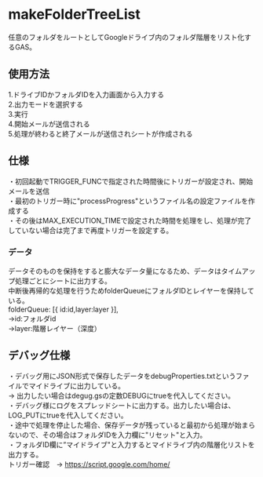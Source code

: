# makeFolderTreeList

任意のフォルダをルートとしてGoogleドライブ内のフォルダ階層をリスト化するGAS。

## 使用方法
1.ドライブIDかフォルダIDを入力画面から入力する  
2.出力モードを選択する  
3.実行  
4.開始メールが送信される  
5.処理が終わると終了メールが送信されシートが作成される  

## 仕様
・初回起動でTRIGGER_FUNCで指定された時間後にトリガーが設定され、開始メールを送信  
・最初のトリガー時に"processProgress"というファイル名の設定ファイルを作成する  
・その後はMAX_EXECUTION_TIMEで設定された時間を処理をし、処理が完了していない場合は完了まで再度トリガーを設定する。  

### データ
データそのものを保持をすると膨大なデータ量になるため、データはタイムアップ処理ごとにシートに出力する。  
中断後再帰的な処理を行うためfolderQueueにフォルダIDとレイヤーを保持している。  
folderQueue: [{ id:id,layer:layer }],  
→id:フォルダid  
→layer:階層レイヤー（深度）  

## デバッグ仕様
・デバッグ用にJSON形式で保存したデータをdebugProperties.txtというファイルでマイドライブに出力している。    
→ 出力したい場合はdegug.gsの定数DEBUGにtrueを代入してください。  
・デバッグ様にログをスプレッドシートに出力する。出力したい場合は、LOG_PUTにtrueを代入してください。  
・途中で処理を停止した場合、保存データが残っていると最初から処理が始まらないので、その場合はフォルダIDを入力欄に"リセット"と入力。  
・フォルダID欄に”マイドライブ"と入力するとマイドライブ内の階層化リストを出力する。    
トリガー確認　→ https://script.google.com/home/

